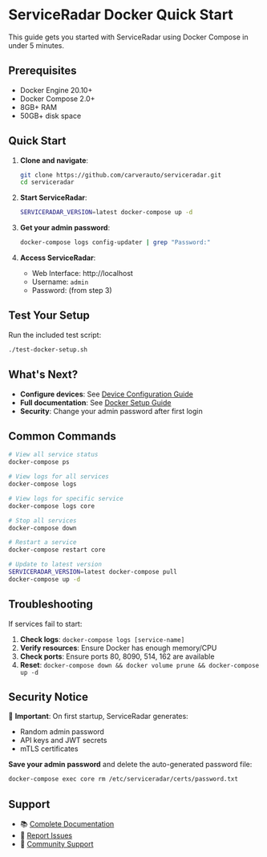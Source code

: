 # ServiceRadar Docker Quick Start

This guide gets you started with ServiceRadar using Docker Compose in under 5 minutes.

## Prerequisites

- Docker Engine 20.10+
- Docker Compose 2.0+
- 8GB+ RAM
- 50GB+ disk space

## Quick Start

1. **Clone and navigate**:
   ```bash
   git clone https://github.com/carverauto/serviceradar.git
   cd serviceradar
   ```

2. **Start ServiceRadar**:
   ```bash
   SERVICERADAR_VERSION=latest docker-compose up -d
   ```

3. **Get your admin password**:
   ```bash
   docker-compose logs config-updater | grep "Password:"
   ```

4. **Access ServiceRadar**:
   - Web Interface: http://localhost
   - Username: `admin`
   - Password: (from step 3)

## Test Your Setup

Run the included test script:
```bash
./test-docker-setup.sh
```

## What's Next?

- **Configure devices**: See [Device Configuration Guide](docs/docs/device-configuration.md)
- **Full documentation**: See [Docker Setup Guide](docs/docs/docker-setup.md)
- **Security**: Change your admin password after first login

## Common Commands

```bash
# View all service status
docker-compose ps

# View logs for all services
docker-compose logs

# View logs for specific service
docker-compose logs core

# Stop all services
docker-compose down

# Restart a service
docker-compose restart core

# Update to latest version
SERVICERADAR_VERSION=latest docker-compose pull
docker-compose up -d
```

## Troubleshooting

If services fail to start:

1. **Check logs**: `docker-compose logs [service-name]`
2. **Verify resources**: Ensure Docker has enough memory/CPU
3. **Check ports**: Ensure ports 80, 8090, 514, 162 are available
4. **Reset**: `docker-compose down && docker volume prune && docker-compose up -d`

## Security Notice

🔐 **Important**: On first startup, ServiceRadar generates:
- Random admin password
- API keys and JWT secrets
- mTLS certificates

**Save your admin password** and delete the auto-generated password file:
```bash
docker-compose exec core rm /etc/serviceradar/certs/password.txt
```

## Support

- 📚 [Complete Documentation](docs/docs/)
- 🐛 [Report Issues](https://github.com/carverauto/serviceradar/issues)
- 💬 [Community Support](https://github.com/carverauto/serviceradar/discussions)